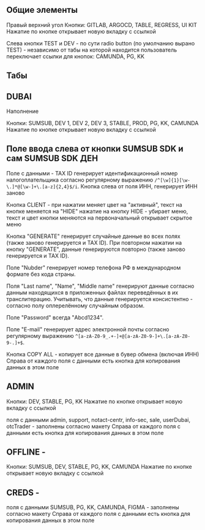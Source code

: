 ## Общие элементы
Правый верхний угол
Кнопки:
GITLAB, ARGOCD, TABLE, REGRESS, UI KIT
Нажатие по кнопке открывает новую вкладку с cсылкой

Слева кнопки TEST и DEV - по сути radio button (по умолчанию вырано TEST) - независимо от табы на которой находится пользователь переключает
ссылки для кнопок:
CAMUNDA, PG, KK

## Табы

## DUBAI

Наполнение

Кнопки:
SUMSUB, DEV 1, DEV 2, DEV 3, STABLE, PROD, PG, KK, CAMUNDA
Нажатие по кнопке открывает новую вкладку с cсылкой

## Поле ввода слева от кнопки SUMSUB SDK и сам SUMSUB SDK ДЕН

Поле с данными - TAX ID генерирует идентификационный номер налогоплательщика согласно регулярному выражению ```/^[\w]{1}[\w-\.]*@[\w-]+\.[a-z]{2,4}$/i```.
Кнопка слева от поля ИНН, генерирует ИНН заново


Кнопка CLIENT - при нажатии меняет цвет на "активный", текст на кнопке меняется на  "HIDE" нажатие на кнопку HIDE - убирает меню, текст и цвет кнопки меняются на первоначальный
открывает скрытое меню

Кнопка "GENERATE" генерирует случайные данные во всех полях (также заново генерируется и TAX ID).
При повторном нажатии на кнопку "GENERATE", данные генерируются повторно (также заново генерируется и TAX ID).

Поле "Nubder" генерирует номер телефона РФ в международном формате без кода страны.

Поля "Last name", "Name", "Middle name" генерируют данные согласно данным находящихся в приложенных файлах переведённых в их транслитерацию.
Учитывать, что данные генерируется консистентно - согласно полу оплерелённому случайным образом.

Поле "Password" всегда "Abcd1234".

Поле "E-mail" генерирует адрес электронной почты согласно регулярному выражению ```^[a-zA-Z0-9_.+-]+@[a-zA-Z0-9-]+\.[a-zA-Z0-9-.]+$```.

Кнопка COPY ALL - копирует все данные в бувер обмена (включая ИНН)
Справа от каждого поля с данными есть кнопка для копирования данных в этом поле

## ADMIN
Кнопки:
DEV, STABLE, PG, KK
Нажатие по кнопке открывает новую вкладку с cсылкой

поля с данными
admin, support, notact-centr, info-sec, sale, userDubai, otcTrader - заполнены согласно макету
Справа от каждого поля с данными есть кнопка для копирования данных в этом поле

## OFFLINE -
Кнопки:
SUMSUB, DEV, STABLE, PG, KK, CAMUNDA
Нажатие по кнопке открывает новую вкладку с cсылкой

## CREDS -
поля с данными
SUMSUB, PG, KK, CAMUNDA, FIGMA - заполнены согласно макету
Справа от каждого поля с данными есть кнопка для копирования данных в этом поле
